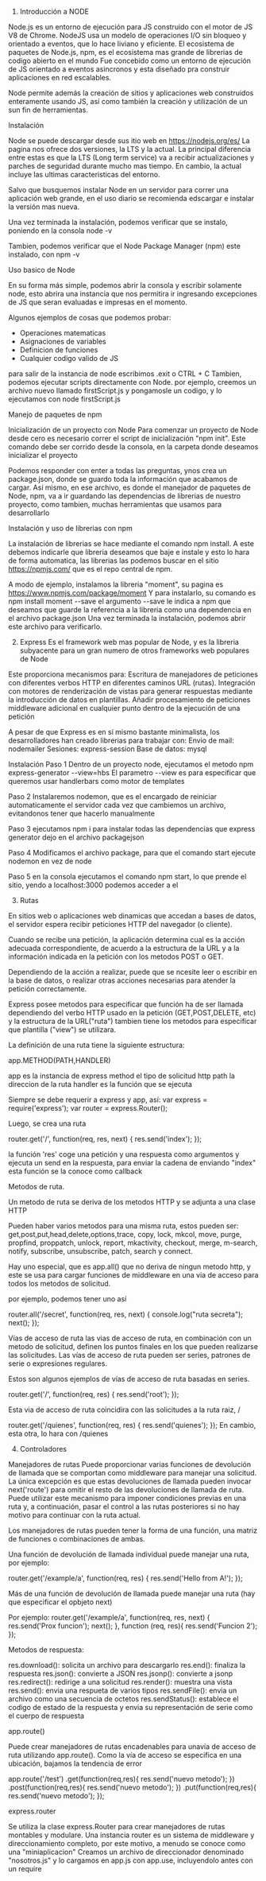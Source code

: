 1. Introducción a NODE

Node.js es un entorno de ejecución para JS construido con el motor de JS V8 de Chrome. NodeJS usa un modelo de operaciones I/O sin bloqueo y orientado a eventos, que lo hace liviano y eficiente.
El ecosistema de paquetes de Node.js, npm, es el ecosistema mas grande de librerias de codigo abierto en el mundo
Fue concebido como un entorno de ejecución de JS orientado a eventos asincronos y esta diseñado pra construir aplicaciones en red escalables.

Node permite además la creación de sitios y aplicaciones web construidos enteramente usando JS, así como también la creación y utilización de un sun fin de herramientas.

Instalación

Node se puede descargar desde sus itio web en https://nodejs.org/es/
La pagina nos ofrece dos versiones, la LTS y la actual.
La principal diferencia entre estas es que la LTS (Long term service) va a recibir actualizaciones y parches de seguridad durante mucho mas tiempo. En cambio, la actual incluye las ultimas caracteristicas del entorno.

Salvo que busquemos instalar Node en un servidor para correr una aplicación web grande, en el uso diario se recomienda edscargar e instalar la versión mas nueva.

Una vez terminada la instalación, podemos verificar que se instalo, poniendo en la consola node -v

Tambien, podemos verificar que el Node Package Manager (npm) este instalado, con npm -v 

Uso basico de Node

En su forma más simple, podemos abrir la consola y escribir solamente node, esto abrira una instancia que nos permitira ir ingresando excepciones de JS que seran evaluadas e impresas en el momento.

Algunos ejemplos de cosas que podemos probar:
* Operaciones matematicas
* Asignaciones de variables
* Definicion de funciones
* Cualquier codigo valido de JS

para salir de la instancia de node escribimos .exit o CTRL + C
Tambien, podemos ejecutar scripts directamente con Node. por ejemplo, creemos un archivo nuevo llamado firstScript.js y pongamosle un codigo, y lo ejecutamos con node firstScript.js


Manejo de paquetes de npm

Inicialización de un proyecto con Node
Para comenzar un proyecto de Node desde cero es necesario correr el script de inicialización "npm init". Este comando debe ser corrido desde la consola, en la carpeta donde deseamos inicializar el proyecto

Podemos responder con enter a todas las preguntas, ynos crea un package.json, donde se guardo toda la información que acabamos de cargar. Así mismo, en ese archivo, es donde el manejador de paquetes de Node, npm, va a ir guardando las dependencias de librerias de nuestro proyecto, como tambien, muchas herramientas que usamos para desarrollarlo


Instalación y uso de librerias con npm

La instalación de librerias se hace mediante el comando npm install. A este debemos indicarle que libreria deseamos que baje e instale y esto lo hara de forma automatica, las librerias las podemos buscar en el sitio https://npmjs.com/
que es el repo central de npm.

A modo de ejemplo, instalamos la libreria "moment", su pagina es https://www.npmjs.com/package/moment
Y para instalarlo, su comando es npm install moment --save
el argumento --save le indica a npm que deseamos que guarde la referencia a la libreria como una dependencia en el archivo package.json
Una vez terminada la instalación, podemos abrir este archivo para verificarlo.


2. Express
Es el framework web mas popular de Node, y es la libreria subyacente para un gran numero de otros frameworks web populares de Node

Este proporciona mecanismos para:
Escritura de manejadores de peticiones con diferentes verbos HTTP en diferentes caminos URL (rutas).
Integración con motores de renderización de vistas para generar respuestas mediante la introducción de datos en plantillas.
Añadir procesamiento de peticiones middleware adicional en cualquier punto dentro de la ejecución de una petición

A pesar de que Express es en sí mismo bastante minimalista, los desarrolladores han creado librerias para trabajar con:
Envio de mail: nodemailer
Sesiones: express-session
Base de datos: mysql

Instalación
Paso 1
Dentro de un proyecto node, ejecutamos el metodo npm express-generator --view=hbs
El parametro --view es para especificar que queremos usar handlerbars como motor de templates

Paso 2
Instalaremos nodemon, que es el encargado de reiniciar automaticamente el servidor cada vez que cambiemos un archivo, evitandonos tener que hacerlo manualmente

Paso 3
ejecutamos npm i para instalar todas las dependencias que express generator dejo en el archivo packagejson

Paso 4
Modificamos el archivo package, para que el comando start ejecute nodemon en vez de node

Paso 5
en la consola ejecutamos el comando npm start, lo que prende el sitio, yendo a localhost:3000 podemos acceder a el

3. Rutas

En sitios web o aplicaciones web dinamicas que accedan a bases de datos, el servidor espera recibir peticiones HTTP del navegador (o cliente).

Cuando se recibe una petición, la aplicación determina cual es la acción adecuada correspondiente, de acuerdo a la estructura de la URL y a la información indicada en la petición con los metodos POST o GET.

Dependiendo de la acción a realizar, puede que se ncesite leer o escribir en la base de datos, o realizar otras acciones necesarias para atender la petición correctamente.

Express posee metodos para especificar que función ha de ser llamada dependiendo del verbo HTTP usado en la petición (GET,POST,DELETE, etc) y la estructura de la URL("ruta") tambien tiene los metodos para especificar que plantilla ("view") se utilizara.

La definición de una ruta tiene la siguiente estructura:

app.METHOD(PATH,HANDLER)

app es la instancia de express
method el tipo de solicitud http
path la direccion de la ruta
handler es la función que se ejecuta

Siempre se debe requerir a express y app, así:
var express = require('express');
var router = express.Router();

Luego, se crea una ruta

router.get('/', function(req, res, next) {
  res.send('index');
});

la función 'res' coge una petición y una respuesta como argumentos y ejecuta un send en la respuesta, para enviar la cadena de  enviando "index" esta función se la conoce como callback

Metodos de ruta.

Un metodo de ruta se deriva de los metodos HTTP y se adjunta a una clase HTTP

Pueden haber varios metodos para una misma ruta, estos pueden ser: get,post,put,head,delete,options,trace,
copy, lock, mkcol, move, purge, propfind, proppatch, unlock, report, mkactivity,
checkout, merge, m-search, notify, subscribe, unsubscribe, patch, search y connect.

Hay uno especial, que es app.all() que no deriva de ningun metodo http, y este se usa para cargar funciones de middleware en una via de acceso para todos los metodos de solicitud.

por ejemplo, podemos tener uno así

router.all('/secret', function(req, res, next) {
  console.log("ruta secreta");
  next();
});

Vías de acceso de ruta
las vias de acceso de ruta, en combinación con un metodo de solicitud, definen los puntos finales en los que pueden realizarse las solicitudes. Las vías de acceso de ruta pueden ser series, patrones de serie o expresiones regulares.

Estos son algunos ejemplos de vías de acceso de ruta basadas en series.

router.get('/', function(req, res) {
  res.send('root');
});

Esta via de acceso de ruta coincidira con las solicitudes a la ruta raiz, /

router.get('/quienes', function(req, res) {
  res.send('quienes');
});
En cambio, esta otra, lo hara con /quienes


4. Controladores

Manejadores de rutas
Puede proporcionar varias funciones de devolución de llamada que se comportan como middleware para manejar una solicitud. La única excepción es que estas devoluciones de llamada pueden invocar next('route') para omitir el resto de las devoluciones de llamada de ruta. Puede utilizar este mecanismo para imponer condiciones previas en una ruta y, a continuación, pasar el control a las rutas posteriores si no hay motivo para continuar con la ruta actual.

Los manejadores de rutas pueden tener la forma de una función, una matriz de funciones o combinaciones de ambas.

Una función de devolución de llamada individual puede manejar una ruta, por ejemplo:

router.get('/example/a', function(req, res) {
  res.send('Hello from A!');
});

Más de una función de devolución de llamada puede manejar una ruta (hay que especificar el opbjeto next)

Por ejemplo:
router.get('/example/a', function(req, res, next) {
  res.send('Prox funcion');
  next();
}, function (req, res){
    res.send('Funcion 2');
});


Metodos de respuesta:

res.download(): solicita un archivo para descargarlo
res.end(): finaliza la respuesta
res.json(): convierte a JSON
res.jsonp(): convierte a jsonp
res.redirect(): redirige a una solicitud
res.render(): muestra una vista
res.send(): envia una respueta de varios tipos
res.sendFile(): envia un archivo como una secuencia de octetos
res.sendStatus(): establece el codigo de estado de la respuesta y envia su representación de serie como el cuerpo de respuesta


app.route()

Puede crear manejadores de rutas encadenables para unavía de acceso de ruta utilizando app.route(). Como la vía de acceso se especifica en una ubicación, bajamos la tendencia de error

app.route('/test')
    .get(function(req,res){
        res.send('nuevo metodo');
    })
    .post(function(req,res){
        res.send('nuevo metodo');
    })
    .put(function(req,res){
        res.send('nuevo metodo');
    });


express.router

Se utiliza la clase express.Router para crear manejadores de rutas montables y modulare. Una instancia router es un sistema de middleware y direccionamiento completo, por este motivo, a menudo se conoce como una "miniaplicacion"
Creamos un archivo de direccionador denominado "nosotros.js" y lo cargamos en app.js con app.use, incluyendolo antes con un require